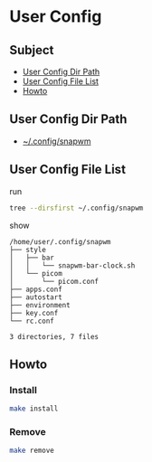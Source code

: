 
# User Config


## Subject

* [User Config Dir Path](#user-config-dir-path)
* [User Config File List](#user-config-file-list)
* [Howto](#howto)


## User Config Dir Path

* [~/.config/snapwm](./)

## User Config File List

run

``` sh
tree --dirsfirst ~/.config/snapwm
```

show

```
/home/user/.config/snapwm
├── style
│   ├── bar
│   │   └── snapwm-bar-clock.sh
│   └── picom
│       └── picom.conf
├── apps.conf
├── autostart
├── environment
├── key.conf
└── rc.conf

3 directories, 7 files
```

## Howto

### Install

``` sh
make install
```

### Remove

``` sh
make remove
```
